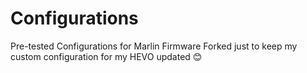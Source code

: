 # Configurations
Pre-tested Configurations for Marlin Firmware
Forked just to keep my custom configuration for my HEVO updated 😊

